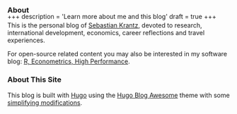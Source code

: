 +++
description = 'Learn more about me and this blog'
draft = true
+++


<div style="margin-bottom: -4em;"></div>

### About 

This is the personal blog of [Sebastian Krantz](https://sebastiankrantz.com), devoted to research, international development, economics, career reflections and travel experiences. 

For open-source related content you may also be interested in my software blog: [R, Econometrics, High Performance](https://sebkrantz.github.io/Rblog/).

### About This Site

This blog is built with [Hugo](https://gohugo.io/) using the [Hugo Blog Awesome](https://github.com/hugo-sid/hugo-blog-awesome) theme with some [simplifying modifications](https://github.com/SebKrantz/blog).